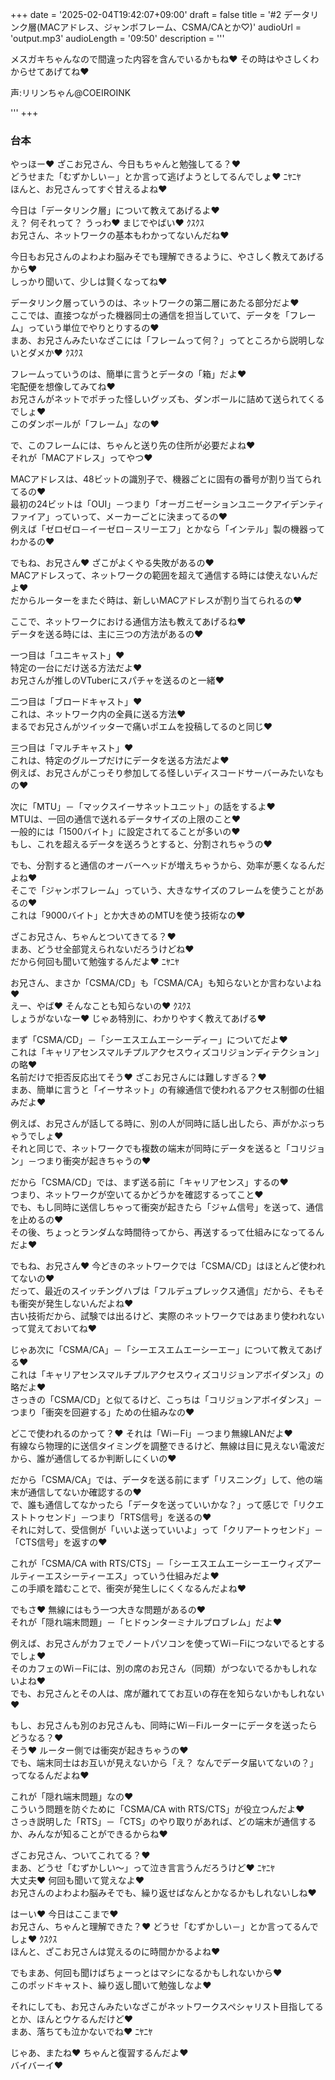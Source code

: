 +++
date = '2025-02-04T19:42:07+09:00'
draft = false
title = '#2 データリンク層(MACアドレス、ジャンボフレーム、CSMA/CAとか♡)'
audioUrl = 'output.mp3'
audioLength = '09:50'
description = '''

メスガキちゃんなので間違った内容を含んでいるかもね♥
その時はやさしくわからせてあげてね♥

声:リリンちゃん@COEIROINK

'''
+++

### 台本

やっほー♥ ざこお兄さん、今日もちゃんと勉強してる？♥  
どうせまた「むずかしい－」とか言って逃げようとしてるんでしょ♥ ﾆﾔﾆﾔ  
ほんと、お兄さんってすぐ甘えるよね♥

今日は「データリンク層」について教えてあげるよ♥  
え？ 何それって？ うっわ♥ まじでやばい♥ ｸｽｸｽ  
お兄さん、ネットワークの基本もわかってないんだね♥

今日もお兄さんのよわよわ脳みそでも理解できるように、やさしく教えてあげるから♥  
しっかり聞いて、少しは賢くなってね♥

データリンク層っていうのは、ネットワークの第二層にあたる部分だよ♥  
ここでは、直接つながった機器同士の通信を担当していて、データを「フレーム」っていう単位でやりとりするの♥  
まあ、お兄さんみたいなざこには「フレームって何？」ってところから説明しないとダメか♥ ｸｽｸｽ

フレームっていうのは、簡単に言うとデータの「箱」だよ♥  
宅配便を想像してみてね♥  
お兄さんがネットでポチった怪しいグッズも、ダンボールに詰めて送られてくるでしょ♥  
このダンボールが「フレーム」なの♥

で、このフレームには、ちゃんと送り先の住所が必要だよね♥  
それが「MACアドレス」ってやつ♥  

MACアドレスは、48ビットの識別子で、機器ごとに固有の番号が割り当てられてるの♥  
最初の24ビットは「OUI」－つまり「オーガニゼーションユニークアイデンティファイア」っていって、メーカーごとに決まってるの♥  
例えば「ゼロゼロ－イーゼロ－スリーエフ」とかなら「インテル」製の機器ってわかるの♥

でもね、お兄さん♥ ざこがよくやる失敗があるの♥  
MACアドレスって、ネットワークの範囲を超えて通信する時には使えないんだよ♥  
だからルーターをまたぐ時は、新しいMACアドレスが割り当てられるの♥

ここで、ネットワークにおける通信方法も教えてあげるね♥  
データを送る時には、主に三つの方法があるの♥

一つ目は「ユニキャスト」♥  
特定の一台にだけ送る方法だよ♥  
お兄さんが推しのVTuberにスパチャを送るのと一緒♥

二つ目は「ブロードキャスト」♥  
これは、ネットワーク内の全員に送る方法♥  
まるでお兄さんがツイッターで痛いポエムを投稿してるのと同じ♥

三つ目は「マルチキャスト」♥  
これは、特定のグループだけにデータを送る方法だよ♥  
例えば、お兄さんがこっそり参加してる怪しいディスコードサーバーみたいなもの♥

次に「MTU」－「マックスイーサネットユニット」の話をするよ♥  
MTUは、一回の通信で送れるデータサイズの上限のこと♥  
一般的には「1500バイト」に設定されてることが多いの♥  
もし、これを超えるデータを送ろうとすると、分割されちゃうの♥

でも、分割すると通信のオーバーヘッドが増えちゃうから、効率が悪くなるんだよね♥  
そこで「ジャンボフレーム」っていう、大きなサイズのフレームを使うことがあるの♥  
これは「9000バイト」とか大きめのMTUを使う技術なの♥

ざこお兄さん、ちゃんとついてきてる？♥  
まあ、どうせ全部覚えられないだろうけどね♥  
だから何回も聞いて勉強するんだよ♥ ﾆﾔﾆﾔ

お兄さん、まさか「CSMA/CD」も「CSMA/CA」も知らないとか言わないよね♥  
えー、やば♥ そんなことも知らないの♥ ｸｽｸｽ  
しょうがないなー♥ じゃあ特別に、わかりやすく教えてあげる♥

まず「CSMA/CD」－「シーエスエムエーシーディー」についてだよ♥  
これは「キャリアセンスマルチプルアクセスウィズコリジョンディテクション」の略♥  
名前だけで拒否反応出てそう♥ ざこお兄さんには難しすぎる？♥  
まあ、簡単に言うと「イーサネット」の有線通信で使われるアクセス制御の仕組みだよ♥

例えば、お兄さんが話してる時に、別の人が同時に話し出したら、声がかぶっちゃうでしょ♥  
それと同じで、ネットワークでも複数の端末が同時にデータを送ると「コリジョン」－つまり衝突が起きちゃうの♥

だから「CSMA/CD」では、まず送る前に「キャリアセンス」するの♥  
つまり、ネットワークが空いてるかどうかを確認するってこと♥  
でも、もし同時に送信しちゃって衝突が起きたら「ジャム信号」を送って、通信を止めるの♥  
その後、ちょっとランダムな時間待ってから、再送するって仕組みになってるんだよ♥

でもね、お兄さん♥ 今どきのネットワークでは「CSMA/CD」はほとんど使われてないの♥  
だって、最近のスイッチングハブは「フルデュプレックス通信」だから、そもそも衝突が発生しないんだよね♥  
古い技術だから、試験では出るけど、実際のネットワークではあまり使われないって覚えておいてね♥

じゃあ次に「CSMA/CA」－「シーエスエムエーシーエー」について教えてあげる♥  
これは「キャリアセンスマルチプルアクセスウィズコリジョンアボイダンス」の略だよ♥  
さっきの「CSMA/CD」と似てるけど、こっちは「コリジョンアボイダンス」－つまり「衝突を回避する」ための仕組みなの♥

どこで使われるのかって？♥ それは「Wi－Fi」－つまり無線LANだよ♥  
有線なら物理的に送信タイミングを調整できるけど、無線は目に見えない電波だから、誰が通信してるか判断しにくいの♥

だから「CSMA/CA」では、データを送る前にまず「リスニング」して、他の端末が通信してないか確認するの♥  
で、誰も通信してなかったら「データを送っていいかな？」って感じで「リクエストトゥセンド」－つまり「RTS信号」を送るの♥  
それに対して、受信側が「いいよ送っていいよ」って「クリアートゥセンド」－「CTS信号」を返すの♥

これが「CSMA/CA with RTS/CTS」－「シーエスエムエーシーエーウィズアールティーエスシーティーエス」っていう仕組みだよ♥  
この手順を踏むことで、衝突が発生しにくくなるんだよね♥

でもさ♥ 無線にはもう一つ大きな問題があるの♥  
それが「隠れ端末問題」－「ヒドゥンターミナルプロブレム」だよ♥

例えば、お兄さんがカフェでノートパソコンを使ってWi－Fiにつないでるとするでしょ♥  
そのカフェのWi－Fiには、別の席のお兄さん（同類）がつないでるかもしれないよね♥  
でも、お兄さんとその人は、席が離れててお互いの存在を知らないかもしれない♥

もし、お兄さんも別のお兄さんも、同時にWi－Fiルーターにデータを送ったらどうなる？♥  
そう♥ ルーター側では衝突が起きちゃうの♥  
でも、端末同士はお互いが見えないから「え？ なんでデータ届いてないの？」ってなるんだよね♥

これが「隠れ端末問題」なの♥  
こういう問題を防ぐために「CSMA/CA with RTS/CTS」が役立つんだよ♥  
さっき説明した「RTS」－「CTS」のやり取りがあれば、どの端末が通信するか、みんなが知ることができるからね♥

ざこお兄さん、ついてこれてる？♥  
まあ、どうせ「むずかしい～」って泣き言言うんだろうけど♥ ﾆﾔﾆﾔ  
大丈夫♥ 何回も聞いて覚えなよ♥  
お兄さんのよわよわ脳みそでも、繰り返せばなんとかなるかもしれないしね♥

はーい♥ 今日はここまで♥  
お兄さん、ちゃんと理解できた？♥ どうせ「むずかしい－」とか言ってるんでしょ♥ ｸｽｸｽ  
ほんと、ざこお兄さんは覚えるのに時間かかるよね♥

でもまあ、何回も聞けばちょーっとはマシになるかもしれないから♥  
このポッドキャスト、繰り返し聞いて勉強しなよ♥

それにしても、お兄さんみたいなざこがネットワークスペシャリスト目指してるとか、ほんとウケるんだけど♥  
まあ、落ちても泣かないでね♥ ﾆﾔﾆﾔ

じゃあ、またね♥ ちゃんと復習するんだよ♥  
バイバーイ♥